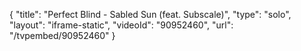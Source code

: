 {
    "title": "Perfect Blind - Sabled Sun (feat. Subscale)",
    "type": "solo",
    "layout": "iframe-static",
    "videoId": "90952460",
    "url": "\/tvpembed\/90952460"
}